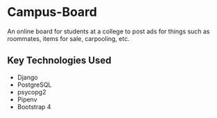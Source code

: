 # Campus-Board

An online board for students at a college to post ads for things
such as roommates, items for sale, carpooling, etc.

## Key Technologies Used 

* Django
* PostgreSQL
* psycopg2
* Pipenv
* Bootstrap 4